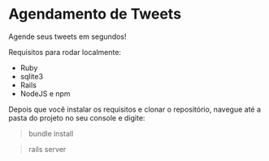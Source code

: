 # Agendamento de Tweets

Agende seus tweets em segundos!

Requisitos para rodar localmente: 

* Ruby
* sqlite3
* Rails
* NodeJS e npm

Depois que você instalar os requisitos e clonar o repositório, navegue até a pasta do projeto no seu console e digite:

> bundle install

> rails server


